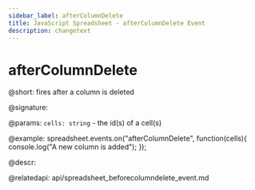 ```yaml
---
sidebar_label: afterColumnDelete
title: JavaScript Spreadsheet - afterColumnDelete Event
description: changetext
---
```


# afterColumnDelete

@short: fires after a column is deleted

@signature:

@params:
`cells: string` - the id(s) of a cell(s)

@example:
spreadsheet.events.on("afterColumnDelete", function(cells){
	console.log("A new column is added");
});

@descr:

@relatedapi:
api/spreadsheet_beforecolumndelete_event.md
